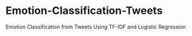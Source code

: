 # Emotion-Classification-Tweets
Emotion Classification from Tweets Using TF-IDF and Logistic Regression
